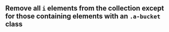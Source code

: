 ## Remove all `i` elements from the collection except for those containing elements with an `.a-bucket` class
